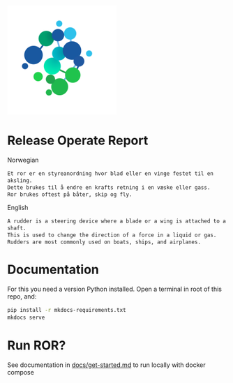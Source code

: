 <img src="./media/ror.svg" width="250" alt="ror logo">

# Release Operate Report

Norwegian

```
Et ror er en styreanordning hvor blad eller en vinge festet til en aksling.
Dette brukes til å endre en krafts retning i en væske eller gass.
Ror brukes oftest på båter, skip og fly.
```

English

```
A rudder is a steering device where a blade or a wing is attached to a shaft.
This is used to change the direction of a force in a liquid or gas.
Rudders are most commonly used on boats, ships, and airplanes.
```

# Documentation

For this you need a version Python installed.
Open a terminal in root of this repo, and:

```bash
pip install -r mkdocs-requirements.txt
mkdocs serve
```

# Run ROR?

See documentation in [docs/get-started.md](docs/getting-started.md) to run locally with docker compose
